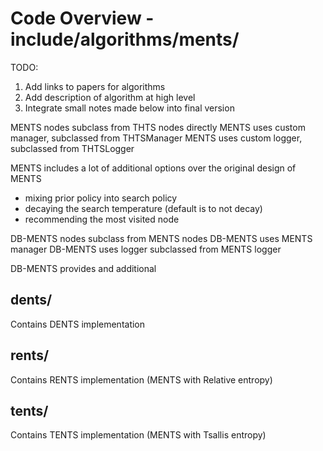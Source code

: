 # Code Overview - include/algorithms/ments/

TODO:
1. Add links to papers for algorithms
2. Add description of algorithm at high level
3. Integrate small notes made below into final version

MENTS nodes subclass from THTS nodes directly
MENTS uses custom manager, subclassed from THTSManager
MENTS uses custom logger, subclassed from THTSLogger

MENTS includes a lot of additional options over the original design of MENTS
- mixing prior policy into search policy
- decaying the search temperature (default is to not decay)
- recommending the most visited node


DB-MENTS nodes subclass from MENTS nodes
DB-MENTS uses MENTS manager
DB-MENTS uses logger subclassed from MENTS logger

DB-MENTS provides and additional 



## dents/

Contains DENTS implementation

## rents/

Contains RENTS implementation (MENTS with Relative entropy)

## tents/

Contains TENTS implementation (MENTS with Tsallis entropy)